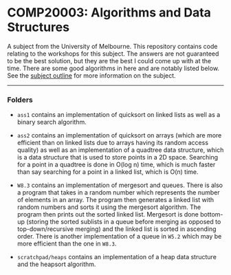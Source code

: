 # COMP20003: Algorithms and Data Structures
A subject from the University of Melbourne. This repository contains code relating to the workshops for this subject. The answers are not guaranteed to be the best solution, but they are the best I could come up with at the time. There are some good algorithms in here and are notably listed below. See the [subject outline](https://handbook.unimelb.edu.au/2022/subjects/comp20003) for more information on the subject.

---
### Folders
- `ass1` contains an implementation of quicksort on linked lists as well as a binary search algorithm.

- `ass2` contains an implementation of quicksort on arrays (which are more efficient than on linked lists due to arrays having its random access quality) as well as an implementation of a quadtree data structure, which is a data structure that is used to store points in a 2D space. Searching for a point in a quadtree is done in O(log n) time, which is much faster than say searching for a point in a linked list, which is O(n) time.

- `W8.3` contains an implementation of mergesort and queues. There is also a program that takes in a random number which represents the number of elements in an array. The program then generates a linked list with random numbers and sorts it using the mergesort algorithm. The program then prints out the sorted linked list. Mergesort is done bottom-up (storing the sorted sublists in a queue before merging as opposed to top-down/recursive merging) and the linked list is sorted in ascending order. There is another implementation of a queue in `W5.2` which may be more efficient than the one in `W8.3`.

- `scratchpad/heaps` contains an implementation of a heap data structure and the heapsort algorithm.